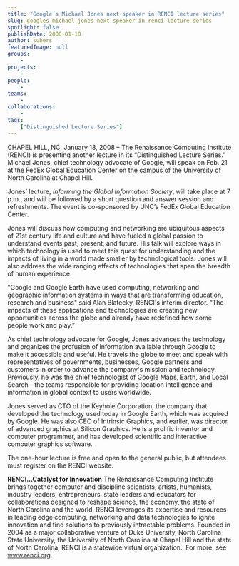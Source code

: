 ```yaml
---
title: "Google’s Michael Jones next speaker in RENCI lecture series"
slug: googles-michael-jones-next-speaker-in-renci-lecture-series
spotlight: false
publishDate: 2008-01-18
author: subers
featuredImage: null
groups:
    - 
projects:
    - 
people:
    - 
teams: 
    - 
collaborations:
    - 
tags:
    ["Distinguished Lecture Series"]
---
```

CHAPEL HILL, NC, January 18, 2008 – The Renaissance Computing Institute (RENCI) is presenting another lecture in its “Distinguished Lecture Series.” Michael Jones, chief technology advocate of Google, will speak on Feb. 21 at the FedEx Global Education Center on the campus of the University of North Carolina at Chapel Hill.

Jones’ lecture, <em>Informing the Global Information Society</em>, will take place at 7 p.m., and will be followed by a short question and answer session and refreshments. The event is co-sponsored by UNC’s FedEx Global Education Center.<!--more-->

Jones will discuss how computing and networking are ubiquitous aspects of 21st century life and culture and have fueled a global passion to understand events past, present, and future. His talk will explore ways in which technology is used to meet this quest for understanding and the impacts of living in a world made smaller by technological tools. Jones will also address the wide ranging effects of technologies that span the breadth of human experience.

"Google and Google Earth have used computing, networking and geographic information systems in ways that are transforming education, research and business" said Alan Blatecky, RENCI's interim director. “The impacts of these applications and technologies are creating new opportunities across the globe and already have redefined how some people work and play.”

As chief technology advocate for Google, Jones advances the technology and organizes the profusion of information available through Google to make it accessible and useful. He travels the globe to meet and speak with representatives of governments, businesses, Google partners and customers in order to advance the company's mission and technology. Previously, he was the chief technologist of Google Maps, Earth, and Local Search—the teams responsible for providing location intelligence and information in global context to users worldwide.

Jones served as CTO of the Keyhole Corporation, the company that developed the technology used today in Google Earth, which was acquired by Google. He was also CEO of Intrinsic Graphics, and earlier, was director of advanced graphics at Silicon Graphics. He is a prolific inventor and computer programmer, and has developed scientific and interactive computer graphics software.

The one-hour lecture is free and open to the general public, but attendees must register on the RENCI website.

<strong>RENCI…Catalyst for Innovation</strong>
The Renaissance Computing Institute brings together computer and discipline scientists, artists, humanists, industry leaders, entrepreneurs, state leaders and educators for collaborations designed to reshape science, the economy, the state of North Carolina and the world. RENCI leverages its expertise and resources in leading edge computing, networking and data technologies to ignite innovation and find solutions to previously intractable problems. Founded in 2004 as a major collaborative venture of Duke University, North Carolina State University, the University of North Carolina at Chapel Hill and the state of North Carolina, RENCI is a statewide virtual organization.  For more, see <a href="https://www.renci.org/">www.renci.org</a>.
